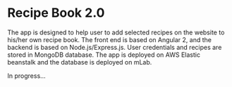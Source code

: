# Recipe Book 2.0

The app is designed to help user to add selected recipes on the website to his/her own recipe book. The front end is based on Angular 2, and the backend is based on Node.js/Express.js. User credentials and recipes are stored in MongoDB database. The app is deployed on AWS Elastic beanstalk and the database is deployed on mLab.

In progress...
